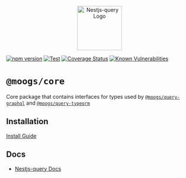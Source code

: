 <p align="center">
  <a href="https://doug-martin.github.io/nestjs-query" target="blank"><img src="https://doug-martin.github.io/nestjs-query/img/logo.svg" width="120" alt="Nestjs-query Logo" /></a>
</p>

[![npm version](https://img.shields.io/npm/v/@moogs/core.svg)](https://www.npmjs.org/package/@moogs/core)
[![Test](https://github.com/doug-martin/nestjs-query/workflows/Test/badge.svg?branch=master)](https://github.com/doug-martin/nestjs-query/actions?query=workflow%3ATest+and+branch%3Amaster+)
[![Coverage Status](https://coveralls.io/repos/github/doug-martin/nestjs-query/badge.svg?branch=master)](https://coveralls.io/github/doug-martin/nestjs-query?branch=master)
[![Known Vulnerabilities](https://snyk.io/test/github/doug-martin/nestjs-query/badge.svg?targetFile=packages/core/package.json)](https://snyk.io/test/github/doug-martin/nestjs-query?targetFile=packages/core/package.json)

# `@moogs/core`

Core package that contains interfaces for types used by [`@moogs/query-graphql`](../query-graphql) and [`@moogs/query-typeorm`](../query-typeorm)

## Installation

[Install Guide](https://doug-martin.github.io/nestjs-query/docs/introduction/install)

## Docs

* [Nestjs-query Docs](https://doug-martin.github.io/nestjs-query/docs/introduction/getting-started)


